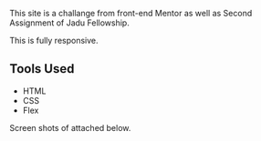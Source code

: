 This site is a challange from front-end Mentor as well as Second Assignment of Jadu Fellowship.

This is fully responsive.

## Tools Used
* HTML
* CSS
* Flex

Screen shots of attached below.


 



